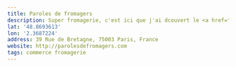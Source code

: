 ```yaml
---
title: Paroles de fromagers
description: Super fromagerie, c'est ici que j'ai dcouvert le <a href="https://fromages.timotheejulien.fr/petit-fiance-des-pyrenees.html">Petit fiancé des Pyrénées</a>. Cette fromagerie propose également des cours de caséologie et fait des raclettes !"
lat: '48.8693613'
lon: '2.3687224'
address: 39 Rue de Bretagne, 75003 Paris, France
website: http://parolesdefromagers.com
tags: commerce fromagerie
---
```

